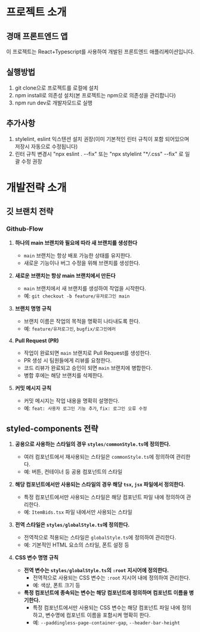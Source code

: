 # 프로젝트 소개

## 경매 프론트엔드 앱

이 프로젝트는 React+Typescript를 사용하여 개발된 프론트엔드 애플리케이션입니다.

## 실행방법

1. git clone으로 프로젝트를 로컬에 설치
2. npm install로 의존성 설치(본 프로젝트는 npm으로 의존성을 관리합니다)
3. npm run dev로 개발자모드로 실행

## 추가사항

1. stylelint, eslint 익스텐션 설치 권장(이미 기본적인 린터 규칙이 포함 되어있으며 저장시 자동으로 수정됩니다)
2. 린터 규칙 변경시 "npx eslint . --fix" 또는 "npx stylelint "\*_/_.css" --fix" 로 일괄 수정 권장

# 개발전략 소개

## 깃 브랜치 전략

### Github-Flow

1. **하나의 main 브랜치와 필요에 따라 새 브랜치를 생성한다**

   - `main` 브랜치는 항상 배포 가능한 상태를 유지한다.
   - 새로운 기능이나 버그 수정을 위해 브랜치를 생성한다.

2. **새로운 브랜치는 항상 main 브랜치에서 만든다**

   - `main` 브랜치에서 새 브랜치를 생성하여 작업을 시작한다.
   - 예: `git checkout -b feature/유저로그인 main`

3. **브랜치 명명 규칙**

   - 브랜치 이름은 작업의 목적을 명확히 나타내도록 한다.
   - 예: `feature/유저로그인`, `bugfix/로그인에러`

4. **Pull Request (PR)**

   - 작업이 완료되면 `main` 브랜치로 Pull Request를 생성한다.
   - PR 생성 시 팀원들에게 리뷰를 요청한다.
   - 코드 리뷰가 완료되고 승인이 되면 `main` 브랜치에 병합한다.
   - 병합 후에는 해당 브랜치를 삭제한다.

5. **커밋 메시지 규칙**

   - 커밋 메시지는 작업 내용을 명확히 설명한다.
   - 예: `feat: 사용자 로그인 기능 추가`, `fix: 로그인 오류 수정`

## styled-components 전략

1. **공용으로 사용하는 스타일의 경우 `styles/commonStyle.ts`에 정의한다.**

   - 여러 컴포넌트에서 재사용되는 스타일은 `commonStyle.ts`에 정의하여 관리한다.
   - 예: 버튼, 컨테이너 등 공용 컴포넌트의 스타일

2. **해당 컴포넌트에서만 사용되는 스타일의 경우 해당 `tsx`, `jsx` 파일에서 정의한다.**

   - 특정 컴포넌트에서만 사용되는 스타일은 해당 컴포넌트 파일 내에 정의하여 관리한다.
   - 예: `ItemBids.tsx` 파일 내에서만 사용되는 스타일

3. **전역 스타일은 `styles/globalStyle.ts`에 정의한다.**

   - 전역적으로 적용되는 스타일은 `globalStyle.ts`에 정의하여 관리한다.
   - 예: 기본적인 HTML 요소의 스타일, 폰트 설정 등

4. **CSS 변수 명명 규칙**
   - **전역 변수는 `styles/globalStyle.ts`의 `:root` 지시어에 정의한다.**
     - 전역적으로 사용되는 CSS 변수는 `:root` 지시어 내에 정의하여 관리한다.
     - 예: 색상, 폰트 크기 등
   - **특정 컴포넌트에 종속되는 변수는 해당 컴포넌트에 정의하며 컴포넌트 이름을 병기한다.**
     - 특정 컴포넌트에서만 사용되는 CSS 변수는 해당 컴포넌트 파일 내에 정의하고, 변수명에 컴포넌트 이름을 포함시켜 명확히 한다.
     - 예: `--paddingless-page-container-gap`, `--header-bar-height`
